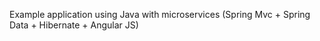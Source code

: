 Example application using Java with microservices (Spring Mvc + Spring Data + Hibernate + Angular JS)

